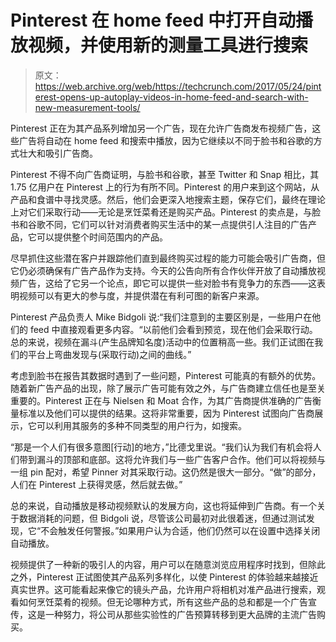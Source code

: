 # Pinterest 在 home feed 中打开自动播放视频，并使用新的测量工具进行搜索

> 原文：<https://web.archive.org/web/https://techcrunch.com/2017/05/24/pinterest-opens-up-autoplay-videos-in-home-feed-and-search-with-new-measurement-tools/>

Pinterest 正在为其产品系列增加另一个广告，现在允许广告商发布视频广告，这些广告将自动在 home feed 和搜索中播放，因为它继续以不同于脸书和谷歌的方式壮大和吸引广告商。

Pinterest 不得不向广告商证明，与脸书和谷歌，甚至 Twitter 和 Snap 相比，其 1.75 亿用户在 Pinterest 上的行为有所不同。Pinterest 的用户来到这个网站，从产品和食谱中寻找灵感。然后，他们会更深入地搜索主题，保存它们，最终在理论上对它们采取行动——无论是烹饪菜肴还是购买产品。Pinterest 的卖点是，与脸书和谷歌不同，它们可以针对消费者购买生活中的某一点提供引人注目的广告产品，它可以提供整个时间范围内的产品。

尽早抓住这些潜在客户并跟踪他们直到最终购买过程的能力可能会吸引广告商，但它仍必须确保有广告产品作为支持。今天的公告向所有合作伙伴开放了自动播放视频广告，这给了它另一个论点，即它可以提供一些对脸书有竞争力的东西——这表明视频可以有更大的参与度，并提供潜在有利可图的新客户来源。

Pinterest 产品负责人 Mike Bidgoli 说:“我们注意到的主要区别是，一些用户在他们的 feed 中直接观看更多内容。“以前他们会看到预览，现在他们会采取行动。总的来说，视频在漏斗(产生品牌知名度)活动中的位置稍高一些。我们正试图在我们的平台上弯曲发现与(采取行动)之间的曲线。”

考虑到脸书在报告其数据时遇到了一些问题，Pinterest 可能真的有额外的优势。随着新广告产品的出现，除了展示广告可能有效之外，与广告商建立信任也是至关重要的。Pinterest 正在与 Nielsen 和 Moat 合作，为其广告商提供准确的广告衡量标准以及他们可以提供的结果。这将非常重要，因为 Pinterest 试图向广告商展示，它可以利用其服务的多种不同类型的用户行为，如搜索。

“那是一个人们有很多意图[行动]的地方，”比德戈里说。“我们认为我们有机会将人们带到漏斗的顶部和底部。这将允许我们与一些广告客户合作。他们可以将视频与一组 pin 配对，希望 Pinner 对其采取行动。这仍然是很大一部分。“做”的部分，人们在 Pinterest 上获得灵感，然后就去做。”

总的来说，自动播放是移动视频默认的发展方向，这也将延伸到广告商。有一个关于数据消耗的问题，但 Bidgoli 说，尽管该公司最初对此很着迷，但通过测试发现，它“不会触发任何警报。”如果用户认为合适，他们仍然可以在设置中选择关闭自动播放。

视频提供了一种新的吸引人的内容，用户可以在随意浏览应用程序时找到，但除此之外，Pinterest 正试图使其产品系列多样化，以使 Pinterest 的体验越来越接近真实世界。这可能看起来像它的镜头产品，允许用户将相机对准产品进行搜索，观看如何烹饪菜肴的视频。但无论哪种方式，所有这些产品的总和都是一个广告宣传，这是一种努力，将公司从那些实验性的广告预算转移到更大品牌的主流广告购买。